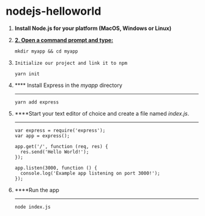 # nodejs-helloworld

1.  **Install Node.js for your platform (MacOS, Windows or Linux)**

2.  [**2. Open a command prompt and
    type:**](https://www.git-tower.com/blog/command-line-cheat-sheet/)
    
        mkdir myapp && cd myapp

3.  ``` 
    Initialize our project and link it to npm
    ```
    
        yarn init

4.  **** Install Express in the *myapp* directory  
    ****
    
        yarn add express

5.  ****Start your text editor of choice and create a file
    named *index.js*.   
    ****
    
        var express = require('express');
        var app = express();
    
        app.get('/', function (req, res) {
          res.send('Hello World!');
        });
    
        app.listen(3000, function () {
          console.log('Example app listening on port 3000!');
        });

6.  ****Run the app  
    ****
    
        node index.js
